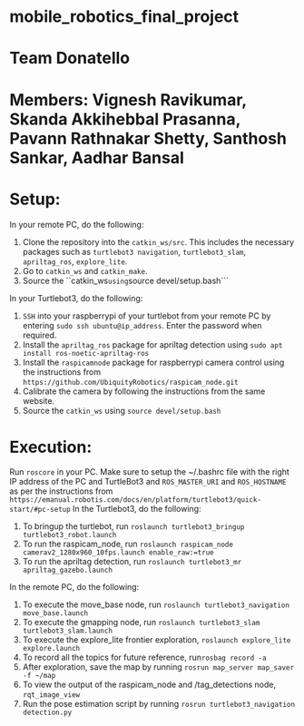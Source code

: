 # mobile_robotics_final_project
# Team Donatello
# Members: Vignesh Ravikumar, Skanda Akkihebbal Prasanna, Pavann Rathnakar Shetty, Santhosh Sankar, Aadhar Bansal
# Setup:
In your remote PC, do the following:
1.  Clone the repository into the ```catkin_ws/src```. This includes the necessary packages such as ```turtlebot3 navigation```, ```turtlebot3_slam```, ```apriltag_ros```, ```explore_lite```.
2. Go to ```catkin_ws``` and ```catkin_make```.
3. Source the ``catkin_ws``` using ```source devel/setup.bash```

In your Turtlebot3, do the following:
1. ```SSH``` into your raspberrypi of your turtlebot from your remote PC by entering ```sudo ssh ubuntu@ip_address```. Enter the password when required.
2. Install the ```apriltag_ros``` package for apriltag detection using ```sudo apt install ros-noetic-apriltag-ros```
3. Install the ```raspicamnode``` package for raspberrypi camera control using the instructions from ```https://github.com/UbiquityRobotics/raspicam_node.git```
4. Calibrate the camera by following the instructions from the same website.
5. Source the ```catkin_ws``` using ```source devel/setup.bash```

# Execution:
Run ```roscore``` in your PC. Make sure to setup the ~/.bashrc file with the right IP address of the PC and TurtleBot3 and ```ROS_MASTER_URI``` and ```ROS_HOSTNAME``` as per the instructions from ```https://emanual.robotis.com/docs/en/platform/turtlebot3/quick-start/#pc-setup``` 
In the Turtlebot3, do the following:
1. To bringup the turtlebot, run ```roslaunch turtlebot3_bringup turtlebot3_robot.launch```
2. To run the raspicam_node, run ```roslaunch raspicam_node camerav2_1280x960_10fps.launch enable_raw:=true```
3. To run the apriltag detection, run ```roslaunch turtlebot3_mr apriltag_gazebo.launch```

In the remote PC, do the following:
1. To execute the move_base node, run ```roslaunch turtlebot3_navigation move_base.launch```
2. To execute the gmapping node, run ```roslaunch turtlebot3_slam turtlebot3_slam.launch```
3. To execute the explore_lite frontier exploration, ```roslaunch explore_lite explore.launch```
4. To record all the topics for future reference, run```rosbag record -a```
5. After exploration, save the map by running ```rosrun map_server map_saver -f ~/map```
6. To view the output of the raspicam_node and /tag_detections node, ```rqt_image_view```
7. Run the pose estimation script by running ```rosrun turtlebot3_navigation detection.py```
